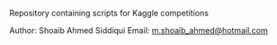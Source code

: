 Repository containing scripts for Kaggle competitions

Author: Shoaib Ahmed Siddiqui
Email: m.shoaib_ahmed@hotmail.com
